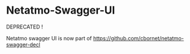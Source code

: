 # Netatmo-Swagger-UI

DEPRECATED !

Netatmo swagger UI is now part of https://github.com/cbornet/netatmo-swagger-decl

